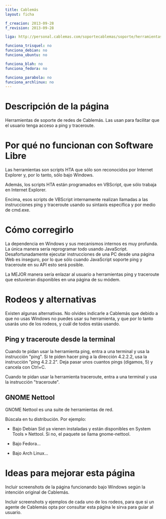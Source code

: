 ```yaml
---
title: Cablemás
layout: ficha

f_creacion: 2013-09-28
f_revision: 2013-09-28

liga: http://personal.cablemas.com/soportecablemas/soporte/herramientas.html

funciona_trisquel: no
funciona_debian: no
funciona_ubuntu: no

funciona_blah: no
funciona_fedora: no

funciona_parabola: no
funciona_archlinux: no
---
```


# Descripción de la página

Herramientas de soporte de redes de Cablemás. Las usan para facilitar que el usuario tenga acceso a ping y traceroute.

# Por qué no funcionan con Software Libre

Las herramientas son scripts HTA que sólo son reconocidos por Internet Explorer y, por lo tanto, sólo bajo Windows.

Además, los scripts HTA están programados en VBScript, que sólo trabaja en Internet Explorer.

Encima, esos scripts de VBScript internamente realizan llamadas a las instrucciones ping y traceroute usando su sintaxis específica y por medio de cmd.exe.

# Cómo corregirlo

La dependencia en Windows y sus mecanismos internos es muy profunda. La única manera sería reprogramar todo usando JavaScript. Desafortunadamente ejecutar instrucciones de una PC desde una página Web es inseguro, por lo que sólo cuando JavaScript soporte ping y traceroute en su API esto será posible.

La MEJOR manera sería enlazar al usuario a herramientas ping y traceroute que estuvieran disponibles en una página de su módem.

# Rodeos y alternativas

Existen algunas alternativas. No olvides indicarle a Cablemás que debido a que no usas Windows no puedes usar su herramienta, y que por lo tanto usarás uno de los rodeos, y cuál de todos estás usando.

## Ping y traceroute desde la terminal

Cuando te pidan usar la herramienta ping, entra a una terminal y usa la instrucción "ping". Si te piden hacer ping a la dirección 4.2.2.2, usa la instrucción "ping 4.2.2.2". Deja pasar unos cuantos pings (digamos, 5) y cancela con Ctrl+C.

Cuando te pidan usar la herramienta traceroute, entra a una terminal y usa la instrucción "traceroute".

## GNOME Nettool

GNOME Nettool es una suite de herramientas de red.

Búscala en tu distribución. Por ejemplo:

* Bajo Debian Sid ya vienen instaladas y están disponibles en System Tools » Nettool. Si no, el paquete se llama gnome-nettool.

* Bajo Fedora...

* Bajo Arch Linux...

# Ideas para mejorar esta página

Incluir screenshots de la página funcionando bajo Windows según la intención original de Cablemás.

Incluir screenshots y ejemplos de cada uno de los rodeos, para que si un agente de Cablemás opta por consultar esta página le sirva para guiar al usuario.
